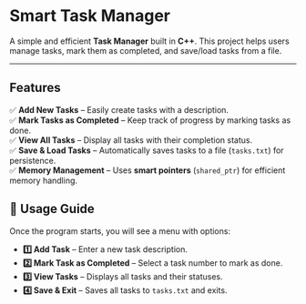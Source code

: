# Smart Task Manager

A simple and efficient **Task Manager** built in **C++**. This project helps users manage tasks, mark them as completed, and save/load tasks from a file.

---

## Features
✅ **Add New Tasks** – Easily create tasks with a description.  
✅ **Mark Tasks as Completed** – Keep track of progress by marking tasks as done.  
✅ **View All Tasks** – Display all tasks with their completion status.  
✅ **Save & Load Tasks** – Automatically saves tasks to a file (`tasks.txt`) for persistence.  
✅ **Memory Management** – Uses **smart pointers** (`shared_ptr`) for efficient memory handling.  

## 📌 Usage Guide

Once the program starts, you will see a menu with options:

- **1️⃣ Add Task** – Enter a new task description.  
- **2️⃣ Mark Task as Completed** – Select a task number to mark as done.  
- **3️⃣ View Tasks** – Displays all tasks and their statuses.  
- **4️⃣ Save & Exit** – Saves all tasks to `tasks.txt` and exits.  

